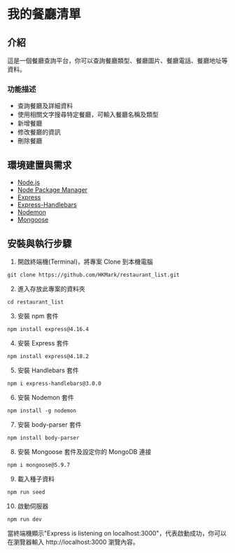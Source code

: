 # 我的餐廳清單

## 介紹

這是一個餐廳查詢平台，你可以查詢餐廳類型、餐廳圖片、餐廳電話、餐廳地址等資料。

### 功能描述

- 查詢餐廳及詳細資料 
- 使用相關文字搜尋特定餐廳，可輸入餐廳名稱及類型
- 新增餐廳
- 修改餐廳的資訊
- 刪除餐廳

## 環境建置與需求
- [Node.js](https://nodejs.org/en/)
- [Node Package Manager](https://www.npmjs.com/)
- [Express](https://www.npmjs.com/package/express)
- [Express-Handlebars](https://www.npmjs.com/package/express-handlebars)
- [Nodemon](https://www.npmjs.com/package/nodemon)
- [Mongoose](https://mongoosejs.com/)

## 安裝與執行步驟

1. 開啟終端機(Terminal)，將專案 Clone 到本機電腦

```
git clone https://github.com/HKMark/restaurant_list.git
```

2. 進入存放此專案的資料夾

```
cd restaurant_list
```

3. 安裝 npm 套件

```
npm install express@4.16.4
```

4. 安裝 Express 套件

```
npm install express@4.18.2
```

5. 安裝 Handlebars 套件

```
npm i express-handlebars@3.0.0
```

6. 安裝 Nodemon 套件

```
npm install -g nodemon
```

7. 安裝 body-parser 套件

```
npm install body-parser
```

8. 安裝 Mongoose 套件及設定你的 MongoDB 連接

```
npm i mongoose@5.9.7
```

9. 載入種子資料

```
npm run seed
```

10. 啟動伺服器
```
npm run dev
```

當終端機顯示"Express is listening on localhost:3000"，代表啟動成功，你可以在瀏覽器輸入 http://localhost:3000 瀏覽內容。
